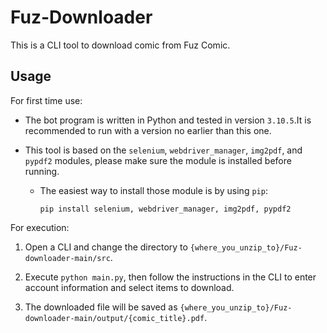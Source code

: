 # Fuz-Downloader
This is a CLI tool to download comic from Fuz Comic.

## Usage

For first time use:

- The bot program is written in Python and tested in version `3.10.5`.It is recommended to run with a version no earlier than this one.

- This tool is based on the `selenium`, `webdriver_manager`, `img2pdf`, and `pypdf2` modules, please make sure the module is installed before running.
	- The easiest way to install those module is by using `pip`:

		`pip install selenium, webdriver_manager, img2pdf, pypdf2`

For execution:

1. Open a CLI and change the directory to `{where_you_unzip_to}/Fuz-downloader-main/src`.

2. Execute `python main.py`, then follow the instructions in the CLI to enter account information and select items to download.

3. The downloaded file will be saved as `{where_you_unzip_to}/Fuz-downloader-main/output/{comic_title}.pdf`.


